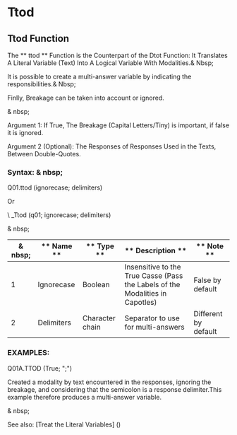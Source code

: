 # Ttod

## Ttod Function

The ** ttod ** Function is the Counterpart of the Dtot Function: It Translates A Literal Variable (Text) Into A Logical Variable With Modalities.& Nbsp;

It is possible to create a multi-answer variable by indicating the responsibilities.& Nbsp;

Finlly, Breakage can be taken into account or ignored.

& nbsp;

Argument 1: If True, The Breakage (Capital Letters/Tiny) is important, if false it is ignored.

Argument 2 (Optional): The Responses of Responses Used in the Texts, Between Double-Quotes.

### Syntax: & nbsp;

Q01.ttod (ignorecase; delimiters)

Or

\ _Ttod (q01; ignorecase; delimiters)

& nbsp;

|& nbsp;|** Name ** |** Type ** |** Description ** |** Note ** |
|--- |--- |--- |--- |--- |
|&#49;|Ignorecase |Boolean |Insensitive to the True Casse (Pass the Labels of the Modalities in Capotles) |False by default |
|&#50;|Delimiters |Character chain |Separator to use for multi-answers |Different by default |

### EXAMPLES:

Q01A.TTOD (True; ";")

Created a modality by text encountered in the responses, ignoring the breakage, and considering that the semicolon is a response delimiter.This example therefore produces a multi-answer variable.

& nbsp;

See also: [Treat the Literal Variables] (<Trellious Little Little.md>)